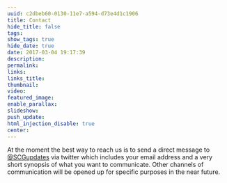 ```yaml
---
uuid: c2dbeb60-0130-11e7-a594-d73e4d1c1906
title: Contact
hide_title: false
tags:
show_tags: true
hide_date: true
date: 2017-03-04 19:17:39
description:
permalink:
links:
links_title:
thumbnail:
video:
featured_image:
enable_parallax:
slideshow:
push_update:
html_injection_disable: true
center:
---
```

At the moment the best way to reach us is to send a direct message to [@SCGupdates](http://twitter.com/SCGupdates) via twitter which includes your email address and a very short synopsis of what you want to communicate.
Other channels of communication will be opened up for specific purposes in the near future.
